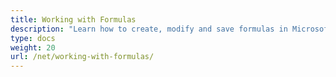 ```yaml
---
title: Working with Formulas
description: "Learn how to create, modify and save formulas in Microsoft Project MPP files using Aspose.Tasks for .NET."
type: docs
weight: 20
url: /net/working-with-formulas/
---
```

